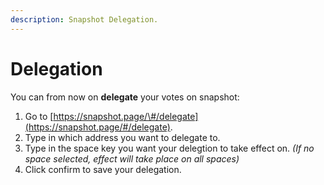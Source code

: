 ```yaml
---
description: Snapshot Delegation.
---
```


# Delegation

You can from now on **delegate** your votes on snapshot:

1. Go to [https://snapshot.page/\#/delegate](https://snapshot.page/#/delegate).
2. Type in which address you want to delegate to.
3. Type in the space key you want your delegtion to take effect on. _\(If no space selected, effect will take place on all spaces\)_
4. Click confirm to save your delegation.

